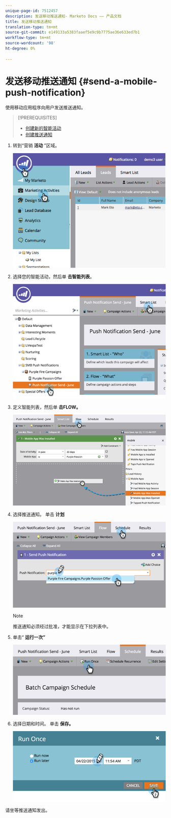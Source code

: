 ```yaml
---
unique-page-id: 7512457
description: 发送移动推送通知- Marketo Docs —— 产品文档
title: 发送移动推送通知
translation-type: tm+mt
source-git-commit: e149133a5383faaef5e9c9b7775ae36e633ed7b1
workflow-type: tm+mt
source-wordcount: '98'
ht-degree: 0%

---
```



# 发送移动推送通知 {#send-a-mobile-push-notification}

使用移动应用程序向用户发送推送通知。

>[!PREREQUISITES]
>
>* [创建新的智能活动](../../../product-docs/core-marketo-concepts/smart-campaigns/creating-a-smart-campaign/create-a-new-smart-campaign.md)
>* [创建推送通知](create-a-push-notification.md)

>



1. 转到“营销 **活动** ”区域。

   ![](assets/image2015-4-22-18-3a31-3a54.png)

1. 选择您的智能活动，然后单 **击智能列表**。

   ![](assets/image2015-4-23-17-3a57-3a46.png)

1. 定义智能列表，然后单 **击FLOW。**

   ![](assets/image2015-4-22-18-3a33-3a13.png)

1. 选择推送通知。 单击 **计划**

   ![](assets/image2015-4-22-18-3a33-3a38.png)

   >[!NOTE]
   >
   >推送通知必须经过批准，才能显示在下拉列表中。

1. 单击“ **运行一次”**

   ![](assets/image2015-4-23-18-3a0-3a54.png)

1. 选择日期和时间。 单击 **保存。**

   ![](assets/image2015-4-23-18-3a1-3a33.png)

请坐等推送通知发出。